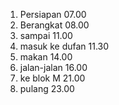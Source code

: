 1. Persiapan 07.00
2. Berangkat 08.00
3. sampai 11.00
4. masuk ke dufan 11.30
5. makan 14.00
6. jalan-jalan 16.00
7. ke blok M 21.00
8. pulang 23.00
